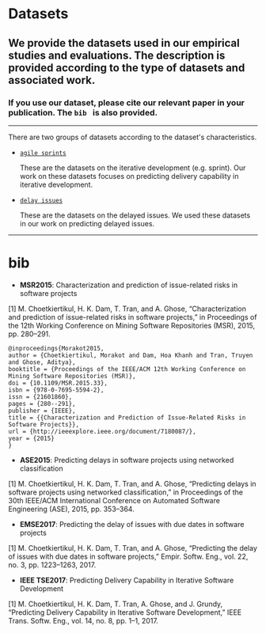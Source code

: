 # Datasets 

## We provide the datasets used in our empirical studies and evaluations. The description is provided according to the type of datasets and associated work.

### If you use our dataset, please cite our relevant paper in your publication. The ```bib ``` is also provided.

 * * *

There are two groups of datasets according to the dataset's characteristics. 

* [```agile sprints```](https://github.com/SEAnalytics/datasets/tree/master/agile%20sprints)
   
    These are the datasets on the iterative development (e.g. sprint). Our work on these datasets focuses on predicting delivery capability in iterative development. 

* [```delay issues```](https://github.com/SEAnalytics/datasets/tree/master/delayed%20issues)

    These are the datasets on the delayed issues. We used these datasets in our work on predicting delayed issues. 

 * * *

 # bib

- **MSR2015**: Characterization and prediction of issue-related risks in software projects

[1] M. Choetkiertikul, H. K. Dam, T. Tran, and A. Ghose, “Characterization and prediction of issue-related risks in software projects,” in Proceedings of the 12th Working Conference on Mining Software Repositories (MSR), 2015, pp. 280–291.
```
@inproceedings{Morakot2015,
author = {Choetkiertikul, Morakot and Dam, Hoa Khanh and Tran, Truyen and Ghose, Aditya},
booktitle = {Proceedings of the IEEE/ACM 12th Working Conference on Mining Software Repositories (MSR)},
doi = {10.1109/MSR.2015.33},
isbn = {978-0-7695-5594-2},
issn = {21601860},
pages = {280--291},
publisher = {IEEE},
title = {{Characterization and Prediction of Issue-Related Risks in Software Projects}},
url = {http://ieeexplore.ieee.org/document/7180087/},
year = {2015}
}
```

- **ASE2015**: Predicting delays in software projects using networked classification

[1] M. Choetkiertikul, H. K. Dam, T. Tran, and A. Ghose, “Predicting delays in software projects using networked classification,” in Proceedings of the 30th IEEE/ACM International Conference on Automated Software Engineering (ASE), 2015, pp. 353–364.

- **EMSE2017**: Predicting the delay of issues with due dates in software projects

[1] M. Choetkiertikul, H. K. Dam, T. Tran, and A. Ghose, “Predicting the delay of issues with due dates in software projects,” Empir. Softw. Eng., vol. 22, no. 3, pp. 1223–1263, 2017.

- **IEEE TSE2017**: Predicting Delivery Capability in Iterative Software Development

[1] M. Choetkiertikul, H. K. Dam, T. Tran, A. Ghose, and J. Grundy, “Predicting Delivery Capability in Iterative Software Development,” IEEE Trans. Softw. Eng., vol. 14, no. 8, pp. 1–1, 2017.





